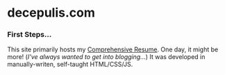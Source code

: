 # decepulis.com
### First Steps...
This site primarily hosts my [Comprehensive Resume](http://decepulis.com/resume.html). One day, it might be more! (_I've always wanted to get into blogging..._) It was developed in manually-writen, self-taught HTML/CSS/JS. 